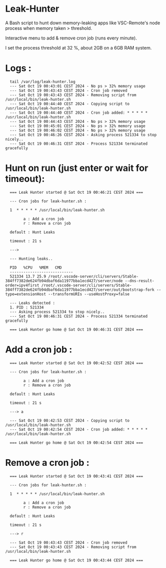 # Leak-Hunter

A Bash script to hunt down memory-leaking apps like VSC-Remote's node process when memory taken > threshold.

Interactive menu to add & remove cron job (runs every minute).

I set the process threshold at 32 %, about 2GB on a 6GB RAM system.


# Logs :

      tail /var/log/leak-hunter.log
      --- Sat Oct 19 00:43:01 CEST 2024 - No ps > 32% memory usage
      --- Sat Oct 19 00:43:43 CEST 2024 - Cron job removed
      --- Sat Oct 19 00:43:43 CEST 2024 - Removing script from /usr/local/bin/leak-hunter.sh
      --- Sat Oct 19 00:44:40 CEST 2024 - Copying script to /usr/local/bin/leak-hunter.sh
      --- Sat Oct 19 00:44:40 CEST 2024 - Cron job added: * * * * * /usr/local/bin/leak-hunter.sh
      --- Sat Oct 19 00:44:43 CEST 2024 - No ps > 32% memory usage
      --- Sat Oct 19 00:45:01 CEST 2024 - No ps > 32% memory usage
      --- Sat Oct 19 00:46:02 CEST 2024 - No ps > 32% memory usage
      --- Sat Oct 19 00:46:26 CEST 2024 - Asking process 521334 to stop nicely..
      --- Sat Oct 19 00:46:31 CEST 2024 - Process 521334 terminated gracefully


# Hunt on run (just enter or wait for timeout):

      === Leak Hunter started @ Sat Oct 19 00:46:21 CEST 2024 ===

      --- Cron jobs for leak-hunter.sh :

      1  * * * * * /usr/local/bin/leak-hunter.sh

            a : Add a cron job
            r : Remove a cron job

      default : Hunt Leaks

      timeout : 21 s

      ---> 

      --- Hunting leaks..

      PID   %CPU   %MEM   CMD
      ----------------------------
      521334 13.7 25.9 /root/.vscode-server/cli/servers/Stable-384ff7382de624fb94dbaf6da11977bba1ecd427/server/node --dns-result-order=ipv4first /root/.vscode-server/cli/servers/Stable-384ff7382de624fb94dbaf6da11977bba1ecd427/server/out/bootstrap-fork --type=extensionHost --transformURIs --useHostProxy=false

      --- Leaks detected :
      1. PID : 521334
      --- Asking process 521334 to stop nicely..
      --- Sat Oct 19 00:46:31 CEST 2024 - Process 521334 terminated gracefully

      === Leak Hunter go home @ Sat Oct 19 00:46:31 CEST 2024 ===


# Add a cron job :

      === Leak Hunter started @ Sat Oct 19 00:42:52 CEST 2024 ===

      --- Cron jobs for leak-hunter.sh :

            a : Add a cron job
            r : Remove a cron job

      default : Hunt Leaks

      timeout : 21 s

      ---> a

      --- Sat Oct 19 00:42:53 CEST 2024 - Copying script to /usr/local/bin/leak-hunter.sh
      --- Sat Oct 19 00:42:54 CEST 2024 - Cron job added: * * * * * /usr/local/bin/leak-hunter.sh

      === Leak Hunter go home @ Sat Oct 19 00:42:54 CEST 2024 ===


# Remove a cron job :

      === Leak Hunter started @ Sat Oct 19 00:43:41 CEST 2024 ===

      --- Cron jobs for leak-hunter.sh :

      1  * * * * * /usr/local/bin/leak-hunter.sh

            a : Add a cron job
            r : Remove a cron job

      default : Hunt Leaks

      timeout : 21 s

      ---> r

      --- Sat Oct 19 00:43:43 CEST 2024 - Cron job removed
      --- Sat Oct 19 00:43:43 CEST 2024 - Removing script from /usr/local/bin/leak-hunter.sh

      === Leak Hunter go home @ Sat Oct 19 00:43:44 CEST 2024 ===
